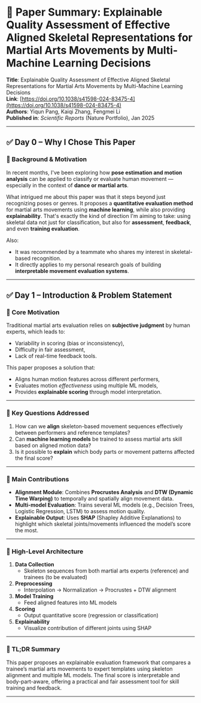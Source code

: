 # 📄 Paper Summary: Explainable Quality Assessment of Effective Aligned Skeletal Representations for Martial Arts Movements by Multi-Machine Learning Decisions

**Title**: Explainable Quality Assessment of Effective Aligned Skeletal Representations for Martial Arts Movements by Multi-Machine Learning Decisions  
**Link**: [https://doi.org/10.1038/s41598-024-83475-4](https://doi.org/10.1038/s41598-024-83475-4)  
**Authors**: Yiqun Pang, Kaiqi Zhang, Fengmei Li  
**Published in**: *Scientific Reports* (Nature Portfolio), Jan 2025  

---

## ✅ Day 0 – Why I Chose This Paper

### 📌 Background & Motivation

In recent months, I've been exploring how **pose estimation and motion analysis** can be applied to classify or evaluate human movement — especially in the context of **dance or martial arts**.

What intrigued me about this paper was that it steps beyond just recognizing poses or genres. It proposes a **quantitative evaluation method** for martial arts movements using **machine learning**, while also providing **explainability**. That's exactly the kind of direction I'm aiming to take: using skeletal data not just for classification, but also for **assessment**, **feedback**, and even **training evaluation**.

Also:
- It was recommended by a teammate who shares my interest in skeletal-based recognition.
- It directly applies to my personal research goals of building **interpretable movement evaluation systems**.

---

## ✅ Day 1 – Introduction & Problem Statement

### 📌 Core Motivation

Traditional martial arts evaluation relies on **subjective judgment** by human experts, which leads to:
- Variability in scoring (bias or inconsistency),
- Difficulty in fair assessment,
- Lack of real-time feedback tools.

This paper proposes a solution that:
- Aligns human motion features across different performers,
- Evaluates motion *effectiveness* using multiple ML models,
- Provides **explainable scoring** through model interpretation.

---

### 📌 Key Questions Addressed

1. How can we **align** skeleton-based movement sequences effectively between performers and reference templates?
2. Can **machine learning models** be trained to assess martial arts skill based on aligned motion data?
3. Is it possible to **explain** which body parts or movement patterns affected the final score?

---

### 📌 Main Contributions

- **Alignment Module**: Combines **Procrustes Analysis** and **DTW (Dynamic Time Warping)** to temporally and spatially align movement data.
- **Multi-model Evaluation**: Trains several ML models (e.g., Decision Trees, Logistic Regression, LSTM) to assess motion quality.
- **Explainable Output**: Uses **SHAP** (Shapley Additive Explanations) to highlight which skeletal joints/movements influenced the model’s score the most.

---

### 📌 High-Level Architecture

1. **Data Collection**  
   - Skeleton sequences from both martial arts experts (reference) and trainees (to be evaluated)
2. **Preprocessing**  
   - Interpolation → Normalization → Procrustes + DTW alignment
3. **Model Training**  
   - Feed aligned features into ML models
4. **Scoring**  
   - Output quantitative score (regression or classification)
5. **Explainability**  
   - Visualize contribution of different joints using SHAP

---

### 📌 TL;DR Summary

This paper proposes an explainable evaluation framework that compares a trainee’s martial arts movements to expert templates using skeleton alignment and multiple ML models. The final score is interpretable and body-part-aware, offering a practical and fair assessment tool for skill training and feedback.

---

